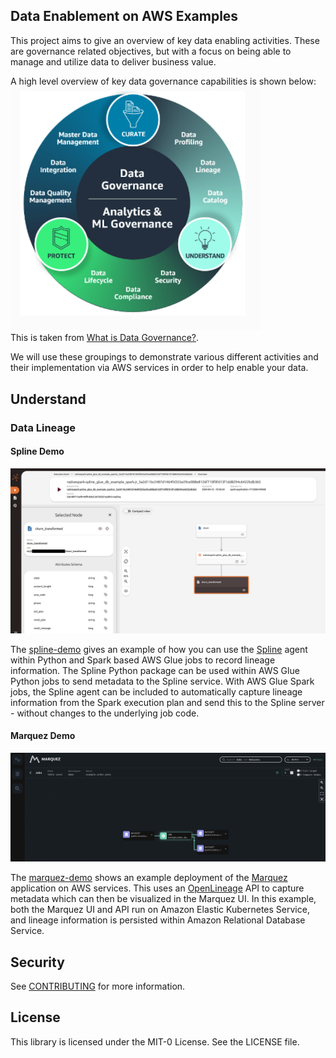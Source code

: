## Data Enablement on AWS Examples

This project aims to give an overview of key data enabling activities. These are governance related objectives, but with a focus on being able to manage and utilize data to deliver business value. 

A high level overview of key data governance capabilities is shown below:  
<img src="./docs/images/data_governance_overview.png" width="400">  
This is taken from [What is Data Governance?](https://aws.amazon.com/what-is/data-governance/).  

We will use these groupings to demonstrate various different activities and their implementation via AWS services in order to help enable your data. 

## Understand

### Data Lineage 

#### Spline Demo

![spline example job](./understand/data-lineage/spline-demo/docs/spline_spark_output.png)

The [spline-demo](./understand/data-lineage/spline-demo/) gives an example of how you can use the [Spline](https://absaoss.github.io/spline/) agent within Python and Spark based AWS Glue jobs to record lineage information. The Spline Python package can be used within AWS Glue Python jobs to send metadata to the Spline service. With AWS Glue Spark jobs, the Spline agent can be included to automatically capture lineage information from the Spark execution plan and send this to the Spline server - without changes to the underlying job code. 

#### Marquez Demo

![marquez example job](./understand/data-lineage/marquez-demo/images/demo_job.png)

The [marquez-demo](./understand/data-lineage/marquez-demo/) shows an example deployment of the [Marquez](https://marquezproject.ai/) application on AWS services. This uses an [OpenLineage](https://openlineage.io/) API to capture metadata which can then be visualized in the Marquez UI. In this example, both the Marquez UI and API run on Amazon Elastic Kubernetes Service, and lineage information is persisted within Amazon Relational Database Service. 

## Security

See [CONTRIBUTING](CONTRIBUTING.md#security-issue-notifications) for more information.

## License

This library is licensed under the MIT-0 License. See the LICENSE file.

